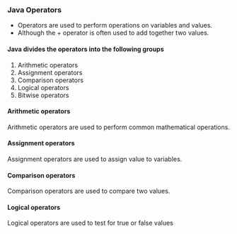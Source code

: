 ### Java Operators
* Operators are used to perform operations on variables and values.
* Although the + operator is often used to add together two values.


#### Java divides the operators into the following groups
1. Arithmetic operators
2. Assignment operators
3. Comparison operators
4. Logical operators
5. Bitwise operators

#### Arithmetic operators
Arithmetic operators are used to perform common mathematical operations.

#### Assignment operators
Assignment operators are used to assign value to variables.

#### Comparison operators
Comparison operators are used to compare two values.

#### Logical operators
Logical operators are used to test for true or false values